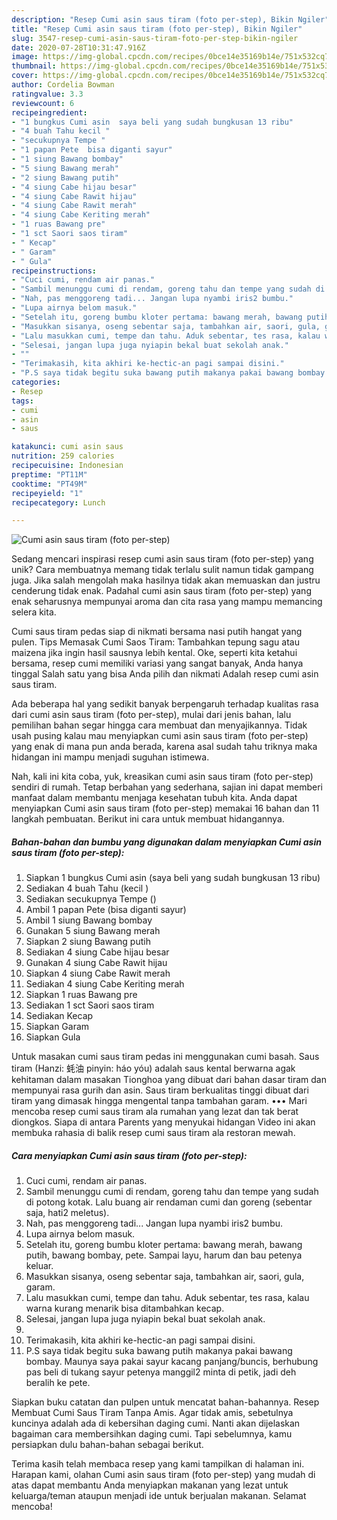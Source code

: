 ```yaml
---
description: "Resep Cumi asin saus tiram (foto per-step), Bikin Ngiler"
title: "Resep Cumi asin saus tiram (foto per-step), Bikin Ngiler"
slug: 3547-resep-cumi-asin-saus-tiram-foto-per-step-bikin-ngiler
date: 2020-07-28T10:31:47.916Z
image: https://img-global.cpcdn.com/recipes/0bce14e35169b14e/751x532cq70/cumi-asin-saus-tiram-foto-per-step-foto-resep-utama.jpg
thumbnail: https://img-global.cpcdn.com/recipes/0bce14e35169b14e/751x532cq70/cumi-asin-saus-tiram-foto-per-step-foto-resep-utama.jpg
cover: https://img-global.cpcdn.com/recipes/0bce14e35169b14e/751x532cq70/cumi-asin-saus-tiram-foto-per-step-foto-resep-utama.jpg
author: Cordelia Bowman
ratingvalue: 3.3
reviewcount: 6
recipeingredient:
- "1 bungkus Cumi asin  saya beli yang sudah bungkusan 13 ribu"
- "4 buah Tahu kecil "
- "secukupnya Tempe "
- "1 papan Pete  bisa diganti sayur"
- "1 siung Bawang bombay"
- "5 siung Bawang merah"
- "2 siung Bawang putih"
- "4 siung Cabe hijau besar"
- "4 siung Cabe Rawit hijau"
- "4 siung Cabe Rawit merah"
- "4 siung Cabe Keriting merah"
- "1 ruas Bawang pre"
- "1 sct Saori saos tiram"
- " Kecap"
- " Garam"
- " Gula"
recipeinstructions:
- "Cuci cumi, rendam air panas."
- "Sambil menunggu cumi di rendam, goreng tahu dan tempe yang sudah di potong kotak. Lalu buang air rendaman cumi dan goreng (sebentar saja, hati2 meletus)."
- "Nah, pas menggoreng tadi... Jangan lupa nyambi iris2 bumbu."
- "Lupa airnya belom masuk."
- "Setelah itu, goreng bumbu kloter pertama: bawang merah, bawang putih, bawang bombay, pete. Sampai layu, harum dan bau petenya keluar."
- "Masukkan sisanya, oseng sebentar saja, tambahkan air, saori, gula, garam."
- "Lalu masukkan cumi, tempe dan tahu. Aduk sebentar, tes rasa, kalau warna kurang menarik bisa ditambahkan kecap."
- "Selesai, jangan lupa juga nyiapin bekal buat sekolah anak."
- ""
- "Terimakasih, kita akhiri ke-hectic-an pagi sampai disini."
- "P.S saya tidak begitu suka bawang putih makanya pakai bawang bombay. Maunya saya pakai sayur kacang panjang/buncis, berhubung pas beli di tukang sayur petenya manggil2 minta di petik, jadi deh beralih ke pete."
categories:
- Resep
tags:
- cumi
- asin
- saus

katakunci: cumi asin saus 
nutrition: 259 calories
recipecuisine: Indonesian
preptime: "PT11M"
cooktime: "PT49M"
recipeyield: "1"
recipecategory: Lunch

---
```



![Cumi asin saus tiram (foto per-step)](https://img-global.cpcdn.com/recipes/0bce14e35169b14e/751x532cq70/cumi-asin-saus-tiram-foto-per-step-foto-resep-utama.jpg)

Sedang mencari inspirasi resep cumi asin saus tiram (foto per-step) yang unik? Cara membuatnya memang tidak terlalu sulit namun tidak gampang juga. Jika salah mengolah maka hasilnya tidak akan memuaskan dan justru cenderung tidak enak. Padahal cumi asin saus tiram (foto per-step) yang enak seharusnya mempunyai aroma dan cita rasa yang mampu memancing selera kita.

Cumi saus tiram pedas siap di nikmati bersama nasi putih hangat yang pulen. Tips Memasak Cumi Saos Tiram: Tambahkan tepung sagu atau maizena jika ingin hasil sausnya lebih kental. Oke, seperti kita ketahui bersama, resep cumi memiliki variasi yang sangat banyak, Anda hanya tinggal Salah satu yang bisa Anda pilih dan nikmati Adalah resep cumi asin saus tiram.

Ada beberapa hal yang sedikit banyak berpengaruh terhadap kualitas rasa dari cumi asin saus tiram (foto per-step), mulai dari jenis bahan, lalu pemilihan bahan segar hingga cara membuat dan menyajikannya. Tidak usah pusing kalau mau menyiapkan cumi asin saus tiram (foto per-step) yang enak di mana pun anda berada, karena asal sudah tahu triknya maka hidangan ini mampu menjadi suguhan istimewa.


Nah, kali ini kita coba, yuk, kreasikan cumi asin saus tiram (foto per-step) sendiri di rumah. Tetap berbahan yang sederhana, sajian ini dapat memberi manfaat dalam membantu menjaga kesehatan tubuh kita. Anda dapat menyiapkan Cumi asin saus tiram (foto per-step) memakai 16 bahan dan 11 langkah pembuatan. Berikut ini cara untuk membuat hidangannya.

<!--inarticleads1-->

##### Bahan-bahan dan bumbu yang digunakan dalam menyiapkan Cumi asin saus tiram (foto per-step):

1. Siapkan 1 bungkus Cumi asin  (saya beli yang sudah bungkusan 13 ribu)
1. Sediakan 4 buah Tahu (kecil )
1. Sediakan secukupnya Tempe ()
1. Ambil 1 papan Pete  (bisa diganti sayur)
1. Ambil 1 siung Bawang bombay
1. Gunakan 5 siung Bawang merah
1. Siapkan 2 siung Bawang putih
1. Sediakan 4 siung Cabe hijau besar
1. Gunakan 4 siung Cabe Rawit hijau
1. Siapkan 4 siung Cabe Rawit merah
1. Sediakan 4 siung Cabe Keriting merah
1. Siapkan 1 ruas Bawang pre
1. Sediakan 1 sct Saori saos tiram
1. Sediakan  Kecap
1. Siapkan  Garam
1. Siapkan  Gula


Untuk masakan cumi saus tiram pedas ini menggunakan cumi basah. Saus tiram (Hanzi: 蚝油 pinyin: háo yóu) adalah saus kental berwarna agak kehitaman dalam masakan Tionghoa yang dibuat dari bahan dasar tiram dan mempunyai rasa gurih dan asin. Saus tiram berkualitas tinggi dibuat dari tiram yang dimasak hingga mengental tanpa tambahan garam. ••• Mari mencoba resep cumi saus tiram ala rumahan yang lezat dan tak berat diongkos. Siapa di antara Parents yang menyukai hidangan Video ini akan membuka rahasia di balik resep cumi saus tiram ala restoran mewah. 

<!--inarticleads2-->

##### Cara menyiapkan Cumi asin saus tiram (foto per-step):

1. Cuci cumi, rendam air panas.
1. Sambil menunggu cumi di rendam, goreng tahu dan tempe yang sudah di potong kotak. Lalu buang air rendaman cumi dan goreng (sebentar saja, hati2 meletus).
1. Nah, pas menggoreng tadi... Jangan lupa nyambi iris2 bumbu.
1. Lupa airnya belom masuk.
1. Setelah itu, goreng bumbu kloter pertama: bawang merah, bawang putih, bawang bombay, pete. Sampai layu, harum dan bau petenya keluar.
1. Masukkan sisanya, oseng sebentar saja, tambahkan air, saori, gula, garam.
1. Lalu masukkan cumi, tempe dan tahu. Aduk sebentar, tes rasa, kalau warna kurang menarik bisa ditambahkan kecap.
1. Selesai, jangan lupa juga nyiapin bekal buat sekolah anak.
1. 
1. Terimakasih, kita akhiri ke-hectic-an pagi sampai disini.
1. P.S saya tidak begitu suka bawang putih makanya pakai bawang bombay. Maunya saya pakai sayur kacang panjang/buncis, berhubung pas beli di tukang sayur petenya manggil2 minta di petik, jadi deh beralih ke pete.


Siapkan buku catatan dan pulpen untuk mencatat bahan-bahannya. Resep Membuat Cumi Saus Tiram Tanpa Amis. Agar tidak amis, sebetulnya kuncinya adalah ada di kebersihan daging cumi. Nanti akan dijelaskan bagaiman cara membersihkan daging cumi. Tapi sebelumnya, kamu persiapkan dulu bahan-bahan sebagai berikut. 

Terima kasih telah membaca resep yang kami tampilkan di halaman ini. Harapan kami, olahan Cumi asin saus tiram (foto per-step) yang mudah di atas dapat membantu Anda menyiapkan makanan yang lezat untuk keluarga/teman ataupun menjadi ide untuk berjualan makanan. Selamat mencoba!
